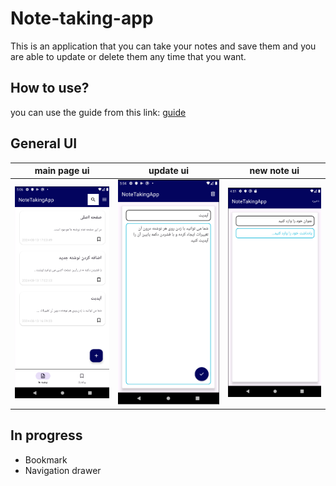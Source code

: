 # Note-taking-app
This is an application that you can take your notes and save them and you are able to update or delete them any time that you want.
## How to use?
you can use the guide from this link:
 [guide](https://github.com/pedramAzarhoosh/Note-taking-app/tree/main/Document)
## General UI
main page ui             |  update ui           |  new note ui 
:-------------------------:|:-------------------------: | :-------------------------:
![](https://github.com/pedramAzarhoosh/Note-taking-app/blob/main/Document/NoteTakingAppGeneralUI.png)  |  ![](https://github.com/pedramAzarhoosh/Note-taking-app/blob/main/Document/NoteSecPic.png) | ![](https://github.com/pedramAzarhoosh/Note-taking-app/blob/main/Document/NoteFirstPic.png)
## In progress
+ Bookmark
+ Navigation drawer

 
